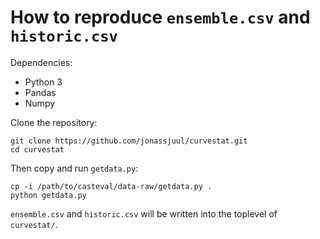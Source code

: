 # How to reproduce `ensemble.csv` and `historic.csv`

Dependencies:
- Python 3
- Pandas
- Numpy

Clone the repository:

```
git clone https://github.com/jonassjuul/curvestat.git
cd curvestat
```

Then copy and run `getdata.py`:
```
cp -i /path/to/casteval/data-raw/getdata.py .
python getdata.py
```

`ensemble.csv` and `historic.csv` will be written into the toplevel of `curvestat/`.